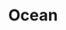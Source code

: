 ---
title: Ocean
tag: [guide, api, ocean, overview]
layout: guide-overview
description: Ocean API provides tidal and current data for major ports and cities around the world.
url: /en/docs/api/ocean/
ref: 0-api-ocean
---